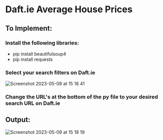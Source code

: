 # Daft.ie Average House Prices

## To Implement:

### Install the following libraries:
- pip install beautifulsoup4
- pip install requests

### Select your search filters on Daft.ie
![Screenshot 2023-05-09 at 15 16 41](https://github.com/ShaneFoley/daftScraper/assets/46932763/d6d429ff-0725-4b05-87de-c1ea88bac85b)

### Change the URL's at the bottom of the py file to your desired search URL on Daft.ie

## Output:
![Screenshot 2023-05-09 at 15 18 19](https://github.com/ShaneFoley/daftScraper/assets/46932763/a3a64275-7626-4902-8b13-ad321b5cf544)
